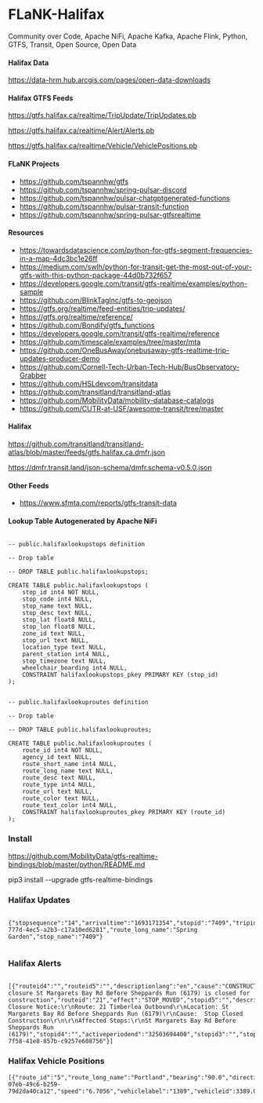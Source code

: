 # FLaNK-Halifax

Community over Code, Apache NiFi, Apache Kafka, Apache Flink, Python, GTFS, Transit, Open Source, Open Data



#### Halifax Data

https://data-hrm.hub.arcgis.com/pages/open-data-downloads


#### Halifax GTFS Feeds

https://gtfs.halifax.ca/realtime/TripUpdate/TripUpdates.pb

https://gtfs.halifax.ca/realtime/Alert/Alerts.pb

https://gtfs.halifax.ca/realtime/Vehicle/VehiclePositions.pb



#### FLaNK Projects

* https://github.com/tspannhw/gtfs
* https://github.com/tspannhw/spring-pulsar-discord
* https://github.com/tspannhw/pulsar-chatgptgenerated-functions
* https://github.com/tspannhw/pulsar-transit-function
* https://github.com/tspannhw/spring-pulsar-gtfsrealtime
  

#### Resources

* https://towardsdatascience.com/python-for-gtfs-segment-frequencies-in-a-map-4dc3bc1e26ff
* https://medium.com/swlh/python-for-transit-get-the-most-out-of-your-gtfs-with-this-python-package-44d0b732f657
* https://developers.google.com/transit/gtfs-realtime/examples/python-sample
* https://github.com/BlinkTagInc/gtfs-to-geojson
* https://gtfs.org/realtime/feed-entities/trip-updates/
* https://gtfs.org/realtime/reference/
* https://github.com/Bondify/gtfs_functions
* https://developers.google.com/transit/gtfs-realtime/reference
* https://github.com/timescale/examples/tree/master/mta
* https://github.com/OneBusAway/onebusaway-gtfs-realtime-trip-updates-producer-demo
* https://github.com/Cornell-Tech-Urban-Tech-Hub/BusObservatory-Grabber
* https://github.com/HSLdevcom/transitdata
* https://github.com/transitland/transitland-atlas
* https://github.com/MobilityData/mobility-database-catalogs
* https://github.com/CUTR-at-USF/awesome-transit/tree/master

#### Halifax

https://github.com/transitland/transitland-atlas/blob/master/feeds/gtfs.halifax.ca.dmfr.json

https://dmfr.transit.land/json-schema/dmfr.schema-v0.5.0.json


#### Other Feeds

* https://www.sfmta.com/reports/gtfs-transit-data

#### Lookup Table Autogenerated by Apache NiFi

````

-- public.halifaxlookupstops definition

-- Drop table

-- DROP TABLE public.halifaxlookupstops;

CREATE TABLE public.halifaxlookupstops (
	stop_id int4 NOT NULL,
	stop_code int4 NULL,
	stop_name text NULL,
	stop_desc text NULL,
	stop_lat float8 NULL,
	stop_lon float8 NULL,
	zone_id text NULL,
	stop_url text NULL,
	location_type text NULL,
	parent_station int4 NULL,
	stop_timezone text NULL,
	wheelchair_boarding int4 NULL,
	CONSTRAINT halifaxlookupstops_pkey PRIMARY KEY (stop_id)
);


-- public.halifaxlookuproutes definition

-- Drop table

-- DROP TABLE public.halifaxlookuproutes;

CREATE TABLE public.halifaxlookuproutes (
	route_id int4 NOT NULL,
	agency_id text NULL,
	route_short_name int4 NULL,
	route_long_name text NULL,
	route_desc text NULL,
	route_type int4 NULL,
	route_url text NULL,
	route_color text NULL,
	route_text_color int4 NULL,
	CONSTRAINT halifaxlookuproutes_pkey PRIMARY KEY (route_id)
);

````


### Install

https://github.com/MobilityData/gtfs-realtime-bindings/blob/master/python/README.md

pip3 install --upgrade gtfs-realtime-bindings


### Halifax Updates

````

{"stopsequence":"14","arrivaltime":"1693171354","stopid":"7409","tripid":"19776082","tripstartdate":"20230827","departuretime":"1693171354","triprouteid":"1","ts":"1693170735188","uuid":"f9aabf1b-777d-4ec5-a2b3-c17a10ed6281","route_long_name":"Spring Garden","stop_name":"7409"}


````

### Halifax Alerts

````

[{"routeid4":"","routeid5":"","descriptionlang":"en","cause":"CONSTRUCTION","stopid":"6179","alertlang":"en","alerttext":"Stop closure St Margarets Bay Rd Before Sheppards Run (6179) is closed for construction","routeid":"21","effect":"STOP_MOVED","stopid5":"","descriptiontext":"Stop Closure Notice:\r\nRoute: 21 Timberlea Outbound\r\nLocation: St Margarets Bay Rd Before Sheppards Run (6179)\r\nCause:  Stop Closed Construction\r\n\r\nAffected Stops:\r\nSt Margarets Bay Rd Before Sheppards Run (6179)","stopid4":"","activeperiodend":"32503694400","stopid3":"","stopid2":"","routeid2":"","routeid3":"","activeperiodstart":"1668085020","ts":"1693172857104","uuid":"359a677f-7f58-41e8-857b-c9257e608756"}]

````

### Halifax Vehicle Positions

````
[{"route_id":"5","route_long_name":"Portland","bearing":"90.0","directionid":"","latitude":44.66741,"tripid":"19774411","startdate":"20230827","uuid":"5b11bc27-07eb-49c6-b259-79d2da40ca12","speed":"6.7056","vehiclelabel":"1389","vehicleid":3389.0,"longitude":-63.57438,"timestamp":1693108357,"ts":1693108383603}]

````
